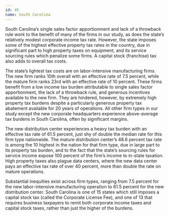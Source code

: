 ```yaml
---
id: 45
name: South Carolina
---
```


South Carolina’s single sales factor apportionment and lack of a throwback rule work to the benefit of many of the firms in our study, as does the state’s relatively modest corporate income tax rate. However, the state imposes some of the highest effective property tax rates in the country, due in significant part to high property taxes on equipment, and its service sourcing rules which penalize some firms. A capital stock (franchise) tax also adds to overall tax costs.

The state’s lightest tax costs are on labor-intensive manufacturing firms. The new firm ranks 10th overall with an effective rate of 7.5 percent, while the mature firm ranks 23rd with an effective rate of 10 percent. These firms benefit from a low income tax burden attributable to single sales factor apportionment, the lack of a throwback rule, and generous incentives available to the new firm. They are hindered, however, by extremely high property tax burdens despite a particularly generous property tax abatement available for 20 years of operations. All other firm types in our study except the new corporate headquarters experience above-average tax burdens in South Carolina, often by significant margins.

The new distribution center experiences a heavy tax burden with an effective tax rate of 61.5 percent, just shy of double the median rate for this firm type nationwide. The mature distribution center’s 48.6 percent tax rate is among the 10 highest in the nation for that firm type, due in large part to its property tax burden, and to the fact that the state’s sourcing rules for service income expose 100 percent of the firm’s income to in-state taxation. High property taxes also plague data centers, where the new data center pays an effective tax rate of over 40 percent, more than double the rate on mature operations.

Substantial inequities exist across firm types, ranging from 7.5 percent for the new labor-intensive manufacturing operation to 61.5 percent for the new distribution center. South Carolina is one of 15 states which still imposes a capital stock tax (called the Corporate License Fee), and one of 13 that requires business taxpayers to remit both corporate income taxes and capital stock taxes, rather than just the higher of the burdens.